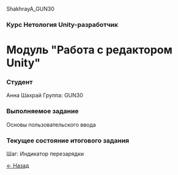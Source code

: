 ShakhrayA_GUN30
### Курс Нетология Unity-разработчик

# Модуль "Работа с редактором Unity"

### Студент
Анна Шахрай
Группа: GUN30

### Выполняемое задание
Основы пользовательского ввода

### Текущее состояние итогового задания
Шаг: Индикатор перезарядки

[<- Назад](https://github.com/Anthrall/ShakhrayA_GUN30/tree/main)



